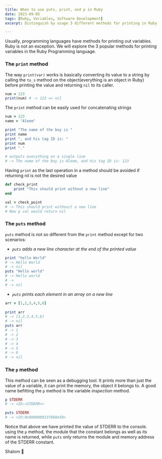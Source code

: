 ```yaml
---
title: When to use puts, print, and p in Ruby
date: 2023-09-05
tags: [Ruby, Variables, Software Development]
excerpt: Distinguish by usage 3 different methods for printing in Ruby

---
```


Usually, programming languages have methods for printing out variables. Ruby is not an exception. We will explore the 3 popular methods for printing variables in the Ruby Programming language.

### The `print` method

The way `print(var)` works is basically converting its value to a string by calling the `to_s` method on the object(everything is an object in Ruby) before printing the value and returning `nil` to its caller.

```ruby
num = 123
print(num) # -> 123 => nil
```

The `print` method can be easily used for concatenating strings

```ruby
num = 123
name = "Aleem"

print "The name of the boy is "
print name
print ", and his tag ID is: "
print num
print "."

# outputs everything on a single line
# -> The name of the boy is Aleem, and his tag ID is: 123
```

Having `print` as the last operation in a method should be avoided if returning nil is not the desired value

```ruby
def check_print 
	print "This should print without a new line"
end

val = check_point 
# -> This should print withouit a new line
# Now p val would return nil
```


### The `puts` method

`puts` method is not so different from the `print` method except for two scenarios:

- _`puts` adds a new line character at the end of the printed value_


```ruby
print "hello World"
# -> Hello World
# -> nil
puts "Hello world"
# -> Hello world
# ->
# -> nil
```


- _`puts` prints each element in an array on a new line_


```ruby
arr = [1,2,3,4,5,6]
    
print arr
# -> [1,2,3,4,5,6]
# -> nil
puts arr
# -> 1
# -> 2
# -> 3
# -> 4
# -> 5
# -> 6
# -> nil
```

### The `p` method

This method can be seen as a debugging tool. It prints more than just the value of a variable, it can print the memory, the object it belongs to. A good name befitting the `p` method is the variable _inspection_ method.


```ruby
p STDERR
# -> <IO:<STDERR>>

puts STDERR
# -> <IO:0x000000013f888e58>
```

Notice that above we have printed the value of STDERR to the console. using the `p` method, the module that the constant belongs as well as its name is returned, while `puts` only returns the module and memory address of the STDERR constant.

Shalom 🙇 



